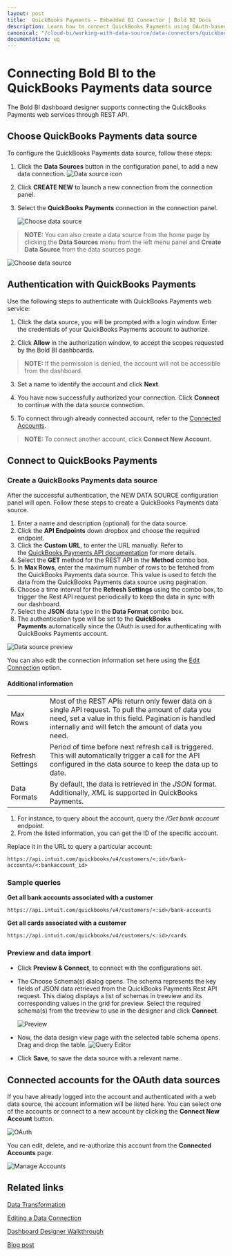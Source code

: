 ```yaml
---
layout: post
title:  QuickBooks Payments – Embedded BI Connector | Bold BI Docs
description: Learn how to connect QuickBooks Payments using OAuth-based authentication through REST API endpoint with Bold BI Embedded.
canonical: "/cloud-bi/working-with-data-source/data-connectors/quickbooks-payments/"
documentation: ug
---
```


# Connecting Bold BI to the QuickBooks Payments data source
The Bold BI dashboard designer supports connecting the QuickBooks Payments web services through REST API. 

## Choose QuickBooks Payments data source
To configure the QuickBooks Payments data source, follow these steps:
1. Click the **Data Sources** button in the configuration panel, to add a new data connection.
   ![Data source icon](/static/assets/embedded/working-with-datasource/data-connectors/images/common/DataSourcesIcon.png)

2. Click **CREATE NEW** to launch a new connection from the connection panel.
3. Select the **QuickBooks Payments** connection in the connection panel.

   ![Choose data source](/static/assets/embedded/working-with-datasource/data-connectors/images/QuickBooksPayments/ChooseDS.png)

> **NOTE:** You can also create a data source from the home page by clicking the **Data Sources** menu from the left menu panel and **Create Data Source** from the data sources page.

   ![Choose data source](/static/assets/embedded/working-with-datasource/data-connectors/images/QuickBooksPayments/ChooseDS_server.png)

## Authentication with QuickBooks Payments
Use the following steps to authenticate with QuickBooks Payments web service:
 
1. Click the data source, you will be prompted with a login window. Enter the credentials of your QuickBooks Payments account to authorize.
 
2. Click **Allow** in the authorization window, to accept the scopes requested by the Bold BI dashboards. 
> **NOTE:** If the permission is denied, the account will not be accessible from the dashboard.
 
3. Set a name to identify the account and click **Next**. 
 
4. You have now successfully authorized your connection. Click **Connect** to continue with the data source connection.
 
5. To connect through already connected account, refer to the [Connected Accounts](#connected-accounts-for-oauth-data-sources). 
> **NOTE:** To connect another account, click **Connect New Account.**


## Connect to QuickBooks Payments
### Create a QuickBooks Payments data source
After the successful authentication, the NEW DATA SOURCE configuration panel will open. Follow these steps to create a QuickBooks Payments data source.
1. Enter a name and description (optional) for the data source.
2. Click the **API Endpoints** down dropbox and choose the required endpoint.
3. Click the **Custom URL**, to enter the URL manually. Refer to the [QuickBooks Payments API documentation](https://developer.intuit.com/app/developer/qbo/docs/api/accounting/all-entities/account) for more details.
4. Select the **GET** method for the REST API in the **Method** combo box.
5. In **Max Rows**, enter the maximum number of rows to be fetched from the QuickBooks Payments data source. This value is used to fetch the data from the QuickBooks Payments data source using pagination.
6. Choose a time interval for the **Refresh Settings** using the combo box, to trigger the Rest API request periodically to keep the data in sync with our dashboard.  
7. Select the **JSON** data type in the **Data Format** combo box.
8. The authentication type will be set to the **QuickBooks Payments** automatically since the OAuth is used for authenticating with QuickBooks Payments account.

![Data source preview](/static/assets/embedded/working-with-datasource/data-connectors/images/QuickBooksPayments/DataSourcesView.png)

You can also edit the connection information set here using the [Edit Connection](/embedded-bi/working-with-data-source/editing-a-data-connection/) option.

#### Additional information
<table width="600">
<tr>
<td>
Max Rows
</td>
<td>
Most of the REST APIs return only fewer data on a single API request. To pull the amount of data you need, set a value in this field.  
Pagination is handled internally and will fetch the amount of data you need.
</td>
</tr>
<tr>
<td>
Refresh Settings
</td>
<td>
Period of time before next refresh call is triggered. This will automatically trigger a call for the API configured in the data source to keep the data up to date.
</td>
</tr>
<tr>
<td>
Data Formats 
</td>
<td>
By default, the data is retrieved in the <i>JSON</i> format. Additionally, <i>XML</i> is supported in QuickBooks Payments.
</td>
</tr>
</table>

1. For instance, to query about the account, query the <i>/Get bank account</i> endpoint.
2. From the listed information, you can get the ID of the specific account.

Replace it in the URL to query a particular account:

   `https://api.intuit.com/quickbooks/v4/customers/<:id>/bank-accounts/<:bankaccount_id>`

### Sample queries
**Get all bank accounts associated with a customer**

   `https://api.intuit.com/quickbooks/v4/customers/<:id>/bank-accounts`

**Get all cards associated with a customer**

   `https://api.intuit.com/quickbooks/v4/customers/<:id>/cards`

### Preview and data import
* Click **Preview & Connect**, to connect with the configurations set.
* The Choose Schema(s) dialog opens. The schema represents the key fields of JSON data retrieved from the QuickBooks Payments Rest API request. This dialog displays a list of schemas in treeview and its corresponding values in the grid for preview. Select the required schema(s) from the treeview to use in the designer and click **Connect**.

   ![Preview](/static/assets/embedded/working-with-datasource/data-connectors/images/common/Preview.png)

* Now, the data design view page with the selected table schema opens. Drag and drop the table.
   ![Query Editor](/static/assets/embedded/working-with-datasource/data-connectors/images/common/QueryEditor.png)

* Click **Save**, to save the data source with a relevant name..

## Connected accounts for the OAuth data sources
If you have already logged into the account and authenticated with a web data source, the account information will be listed here. You can select one of the accounts or connect to a new account by clicking the **Connect New Account** button.

   ![OAuth](/static/assets/embedded/working-with-datasource/data-connectors/images/QuickBooksPayments/OAuthDSPayments.png)

You can edit, delete, and re-authorize this account from the **Connected Accounts** page.

   ![Manage Accounts](/static/assets/embedded/working-with-datasource/data-connectors/images/QuickBooksPayments/ManageDS.png)


## Related links
[Data Transformation](/embedded-bi/working-with-data-source/transforming-data/joining-table/)

[Editing a Data Connection](/embedded-bi/working-with-data-source/editing-a-data-connection/)   

[Dashboard Designer Walkthrough](/embedded-bi/getting-started/quick-start/)

[Blog post](https://www.boldbi.com/blog/quickbooks-dashboard-example-for-exploring-financial-data-with-bold-bi)
